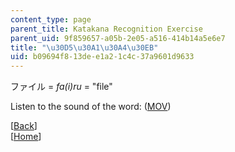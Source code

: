 ```yaml
---
content_type: page
parent_title: Katakana Recognition Exercise
parent_uid: 9f859657-a05b-2e05-a516-414b14a5e6e7
title: "\u30D5\u30A1\u30A4\u30EB"
uid: b09694f8-13de-e1a2-1c4c-37a9601d9633
---
```


ファイル = _fa(i)ru_ = "file"

Listen to the sound of the word: ([MOV](http://www.archive.org/download/MITRES21F.01S10_KATAKANA_EXERCISES/word6.mov))

  
\[[Back](/resources/res-21g-01-kana-spring-2010/katakana/katakana-recognition-exercise)\]  
\[[Home](/resources/res-21g-01-kana-spring-2010/katakana)\]